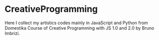 # CreativeProgramming

Here I collect my artistics codes mainly in JavaScript and Python from Domestika Course of Creative Programming with JS 1.0 and 2.0 by Bruno Imbrizi.
